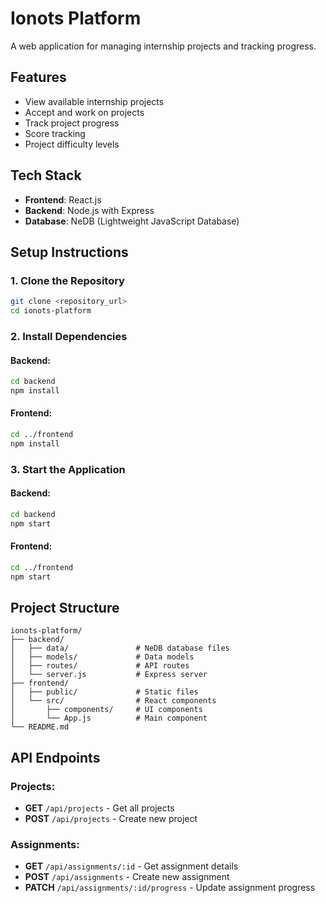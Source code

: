 # Ionots Platform

A web application for managing internship projects and tracking progress.

## Features

- View available internship projects
- Accept and work on projects
- Track project progress
- Score tracking
- Project difficulty levels

## Tech Stack

- **Frontend**: React.js
- **Backend**: Node.js with Express
- **Database**: NeDB (Lightweight JavaScript Database)

## Setup Instructions

### 1. Clone the Repository
```bash
git clone <repository_url>
cd ionots-platform
```

### 2. Install Dependencies

#### Backend:
```bash
cd backend
npm install
```

#### Frontend:
```bash
cd ../frontend
npm install
```

### 3. Start the Application

#### Backend:
```bash
cd backend
npm start
```

#### Frontend:
```bash
cd ../frontend
npm start
```

## Project Structure

```
ionots-platform/
├── backend/                 
│   ├── data/               # NeDB database files
│   ├── models/             # Data models
│   ├── routes/             # API routes
│   └── server.js           # Express server
├── frontend/               
│   ├── public/             # Static files
│   └── src/                # React components
│       ├── components/     # UI components
│       └── App.js          # Main component
└── README.md
```

## API Endpoints

### Projects:
- **GET** `/api/projects` - Get all projects
- **POST** `/api/projects` - Create new project

### Assignments:
- **GET** `/api/assignments/:id` - Get assignment details
- **POST** `/api/assignments` - Create new assignment
- **PATCH** `/api/assignments/:id/progress` - Update assignment progress

